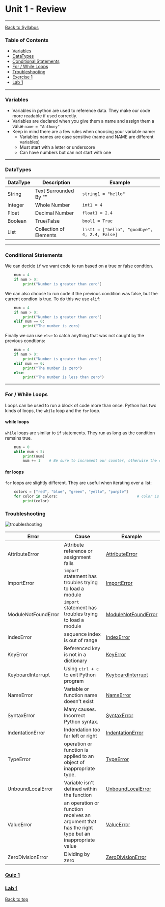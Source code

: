 # <a id="top"></a>Unit 1 - Review

---

[Back to Syllabus](https://github.com/PdxCodeGuild/Programming102#top)

### Table of Contents

- [Variables](#variables)
- [DataTypes](#datatypes)
- [Conditional Statements](#conditionals)
- [For / While Loops](#loops)
- [Troubleshooting](#troubleshooting)
- [Exercise 1](https://github.com/PdxCodeGuild/Programming102/blob/master/exercises/exercise1.md)
- [Lab 1](https://github.com/PdxCodeGuild/Programming102/blob/master/labs/lab1.md)

---

### <a id="variables"></a> Variables

- Variables in python are used to reference data. They make our code more readable if used correctly.
- Variables are declared when you give them a name and assign them a value `name = "Anthony"`
- Keep in mind there are a few rules when choosing your variable name:
  - Variables names are case sensitive (name and NAME are different variables)
  - Must start with a letter or underscore
  - Can have numbers but can not start with one

---

### <a id="datatypes"></a> DataTypes

| DataType | Description            | Example                                       |
| -------- | ---------------------- | --------------------------------------------- |
| String   | Text Surrounded By ""  | `string1 = "hello"`                           |
| Integer  | Whole Number           | `int1 = 4`                                    |
| Float    | Decimal Number         | `float1 = 2.4`                                |
| Boolean  | True/False             | `bool1 = True`                                |
| List     | Collection of Elements | `list1 = ["hello", "goodbye", 4, 2.4, False]` |

---

### <a id="conditionals"></a> Conditional Statements

We can decide `if` we want code to run based on a true or false condtion.

```python
    num = 4
    if num > 0:
        print("Number is greater than zero")
```

We can also choose to run code if the previous condition was false, but the current condion is true.
To do this we use `elif`:

```python
    num = 4
    if num > 0:
        print("Number is greater than zero")
    elif num == 0:
        print("The number is zero)
```

Finally we can use `else` to catch anything that was not caught by the previous condtions:

```python
    num = 4
    if num > 0:
        print("Number is greater than zero")
    elif num == 0:
        print("The number is zero")
    else:
        print("The number is less than zero")
```

---

### <a id="loops"></a> For / While Loops

Loops can be used to run a block of code more than once. Python has two kinds of loops, the `while` loop and the `for` loop.

#### while loops

`while` loops are similar to `if` statements. They run as long as the condition remains true.

```python
    num = 0
    while num < 5:
        print(num)
        num += 1    # Be sure to increment our counter, otherwise the condition would remain True forever
```

#### for loops

`for` loops are slightly different. They are useful when iterating over a list:

```python
    colors = ["red", "blue", "green", "yello", "purple"]
    for color in colors:                                    # color is a temporary variable name holding an element from colors
        print(color)
```

### <a id="troubleshooting"></a> Troubleshooting

![troubleshooting](https://github.com/PdxCodeGuild/Programming102/blob/master/resources/troubleshooting.jpeg)

| Error               | Cause                                                                                            | Example                                                                                 |
| ------------------- | ------------------------------------------------------------------------------------------------ | --------------------------------------------------------------------------------------- |
| AttributeError      | Attribute reference or assignment fails                                                          | [AttributeError](https://repl.it/@dirtTastesGood/pythonattributeerrorexample)           |
| ImportError         | `import` statement has troubles trying to load a module                                          | [ImportError](https://repl.it/@dirtTastesGood/pythonimporterrorexample)                 |
| ModuleNotFoundError | `import` statement has troubles trying to load a module                                          | [ModuleNotFoundError](https://repl.it/@dirtTastesGood/pythonmodulenotfounderrorexample) |
| IndexError          | sequence index is out of range                                                                   | [IndexError](https://repl.it/@dirtTastesGood/pythonindexerrorexample)                   |
| KeyError            | Referenced key is not in a dictionary                                                            | [KeyError](https://repl.it/@dirtTastesGood/pythonkeyerrorexample)                       |
| KeyboardInterrupt   | Using `ctrl + c` to exit Python program                                                          | [KeyboardInterrupt](https://repl.it/@dirtTastesGood/pythonkeyboardinterruptexample)     |
| NameError           | Variable or function name doesn't exist                                                          | [NameError](https://repl.it/@dirtTastesGood/pythonnameerrorexample)                     |
| SyntaxError         | Many causes. Incorrect Python syntax.                                                            | [SyntaxError](https://repl.it/@dirtTastesGood/pythonsyntaxerrorexample)                 |
| IndentationError    | Indendation too far left or right                                                                | [IndentationError](https://repl.it/@dirtTastesGood/pythonindentationerrorexample)       |
| TypeError           | operation or function is applied to an object of inappropriate type.                             | [TypeError](https://repl.it/@dirtTastesGood/pythontypeerrorexample)                     |
| UnboundLocalError   | Variable isn't defined within the function                                                       | [UnboundLocalError](https://repl.it/@dirtTastesGood/pythonunboundlocalerrorexample)     |
| ValueError          | an operation or function receives an argument that has the right type but an inappropriate value | [ValueError](https://repl.it/@dirtTastesGood/pythonvalueerrorexample)                   |
| ZeroDivisionError   | Dividing by zero                                                                                 | [ZeroDivisionError](https://repl.it/@dirtTastesGood/pythonzerodivisionerrorexample)     |

### [Quiz 1](https://forms.gle/CZcvDzegTWyq6quPA)

### [Lab 1](https://github.com/PdxCodeGuild/Programming102/blob/master/labs/lab1.md)

[Back to top](#top)
